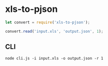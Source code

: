 # xls-to-pjson

```javascript
let convert = require('xls-to-pjson');

convert.read('input.xls', 'output.json', 1);
```

## CLI
`node cli.js -i input.xls -o output.json -r 1`
